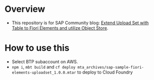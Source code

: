 # Overview
- This repository is for SAP Community blog: [Extend Upload Set with Table to Fiori Elements and utilize Object Store](https://community.sap.com/t5/technology-blogs-by-members/extend-upload-set-with-table-to-fiori-elements-and-utilize-object-store/ba-p/13707101).

# How to use this
- Select BTP subaccount on AWS.
- `npm i`, `mbt build` and `cf deploy mta_archives/sap-sample-fiori-elements-uploadset_1.0.0.mtar` to deploy to Cloud Foundry
